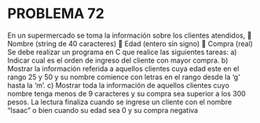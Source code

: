 # PROBLEMA 72

En un supermercado se toma la información sobre los clientes atendidos, 
 Nombre (string de 40 caracteres) 
 Edad (entero sin signo) 
 Compra (real) 
Se debe realizar un programa en C que realice las siguientes tareas: 
a) Indicar cual es el orden de ingreso del cliente con mayor compra. 
b) Mostrar la información referida a aquellos clientes cuya edad este en el rango 25 y 50 y su 
nombre comience con letras en el rango desde la ‘g’ hasta la ‘m’. 
c) Mostrar toda la información de aquellos clientes cuyo nombre tenga menos de 9 caracteres y 
su compra sea superior a los 300 pesos. 
La lectura finaliza cuando se ingrese un cliente con el nombre “Isaac” o bien cuando su edad sea 
0 y su compra negativa